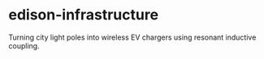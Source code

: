 # edison-infrastructure
Turning city light poles into wireless EV chargers using resonant inductive coupling.
